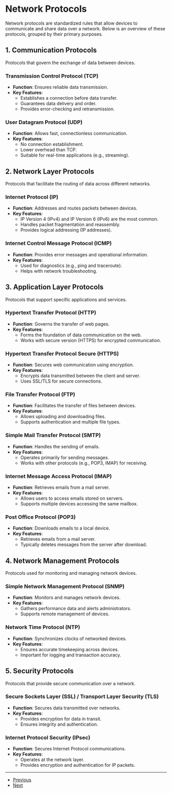 # Network Protocols

Network protocols are standardized rules that allow devices to communicate and share data over a network. Below is an overview of these protocols, grouped by their primary purposes.

## 1. Communication Protocols
Protocols that govern the exchange of data between devices.

### Transmission Control Protocol (TCP)
- **Function**: Ensures reliable data transmission.
- **Key Features**:
  - Establishes a connection before data transfer.
  - Guarantees data delivery and order.
  - Provides error-checking and retransmission.

### User Datagram Protocol (UDP)
- **Function**: Allows fast, connectionless communication.
- **Key Features**:
  - No connection establishment.
  - Lower overhead than TCP.
  - Suitable for real-time applications (e.g., streaming).

## 2. Network Layer Protocols
Protocols that facilitate the routing of data across different networks.

### Internet Protocol (IP)
- **Function**: Addresses and routes packets between devices.
- **Key Features**:
  - IP Version 4 (IPv4) and IP Version 6 (IPv6) are the most common.
  - Handles packet fragmentation and reassembly.
  - Provides logical addressing (IP addresses).

### Internet Control Message Protocol (ICMP)
- **Function**: Provides error messages and operational information.
- **Key Features**:
  - Used for diagnostics (e.g., ping and traceroute).
  - Helps with network troubleshooting.

## 3. Application Layer Protocols
Protocols that support specific applications and services.

### Hypertext Transfer Protocol (HTTP)
- **Function**: Governs the transfer of web pages.
- **Key Features**:
  - Forms the foundation of data communication on the web.
  - Works with secure version (HTTPS) for encrypted communication.

### Hypertext Transfer Protocol Secure (HTTPS)
- **Function**: Secures web communication using encryption.
- **Key Features**:
  - Encrypts data transmitted between the client and server.
  - Uses SSL/TLS for secure connections.

### File Transfer Protocol (FTP)
- **Function**: Facilitates the transfer of files between devices.
- **Key Features**:
  - Allows uploading and downloading files.
  - Supports authentication and multiple file types.

### Simple Mail Transfer Protocol (SMTP)
- **Function**: Handles the sending of emails.
- **Key Features**:
  - Operates primarily for sending messages.
  - Works with other protocols (e.g., POP3, IMAP) for receiving.

### Internet Message Access Protocol (IMAP)
- **Function**: Retrieves emails from a mail server.
- **Key Features**:
  - Allows users to access emails stored on servers.
  - Supports multiple devices accessing the same mailbox.

### Post Office Protocol (POP3)
- **Function**: Downloads emails to a local device.
- **Key Features**:
  - Retrieves emails from a mail server.
  - Typically deletes messages from the server after download.

## 4. Network Management Protocols
Protocols used for monitoring and managing network devices.

### Simple Network Management Protocol (SNMP)
- **Function**: Monitors and manages network devices.
- **Key Features**:
  - Gathers performance data and alerts administrators.
  - Supports remote management of devices.

### Network Time Protocol (NTP)
- **Function**: Synchronizes clocks of networked devices.
- **Key Features**:
  - Ensures accurate timekeeping across devices.
  - Important for logging and transaction accuracy.

## 5. Security Protocols
Protocols that provide secure communication over a network.

### Secure Sockets Layer (SSL) / Transport Layer Security (TLS)
- **Function**: Secures data transmitted over networks.
- **Key Features**:
  - Provides encryption for data in transit.
  - Ensures integrity and authentication.

### Internet Protocol Security (IPsec)
- **Function**: Secures Internet Protocol communications.
- **Key Features**:
  - Operates at the network layer.
  - Provides encryption and authentication for IP packets.

---

- [Previous](./5-tcp.md)
- [Next](./7-addressing.md)
